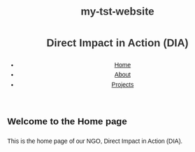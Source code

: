 # my-tst-website<!DOCTYPE html>
<html lang="en">
<head>
    <meta charset="UTF-8">
    <meta name="viewport" content="width=device-width, initial-scale=1.0">
    <link rel="stylesheet" href="style.css">
    <title>Direct Impact in Action - Home</title>
</head>
<body>
    <header>
        <h1>Direct Impact in Action (DIA)</h1>
        <nav>
            <ul>
                <li><a href="index.html">Home</a></li>
                <li><a href="about.html">About</a></li>
                <li><a href="projects.html">Projects</a></li>
            </ul>
        </nav>
    </header>
    <main>
        <h2>Welcome to the Home page</h2>
        <p>This is the home page of our NGO, Direct Impact in Action (DIA).</p>
    </main>
</body>
</html>

<!DOCTYPE html>
<html lang="en">
<head>
    <meta charset="UTF-8">
    <meta name="viewport" content="width=device-width, initial-scale=1.0">
    <title>Direct Impact in Action - About Us</title>
    <style>
        body {
            font-family: Arial, sans-serif;
            line-height: 1.6;
        }

        .container {
            max-width: 960px;
            margin: 0 auto;
            padding: 20px;
        }

        .about-us {
            text-align: justify;
            background-color: #f2f2f2;
            padding: 20px;
            border-radius: 5px;
        }

        h1 {
            font-size: 24px;
            text-align: center;
            color: #333;
            margin-bottom: 20px;
        }
    </style>
</head>
<body>
    <div class="container">
        <h1>About Us</h1>
        <div class="about-us">
            Direct Impact in Action is a non-profit organization founded in Bamenda, Cameroon, committed to supporting and uplifting the lives of underprivileged and differently-abled children. Our organization was born out of a shared vision to create a positive, lasting impact on the communities we serve, especially in the Bum-Buabua region and among the survivors of the Lake Nyos disaster.

            We are a dedicated team of passionate individuals with diverse backgrounds and expertise, united by our commitment to drive transformative change in the lives of those who need it most. Our core programs include providing access to quality education, healthcare, and essential resources to empower children to overcome challenges and thrive in the face of adversity.

            Our work is rooted in the principles of inclusivity, equality, and sustainable development, and we firmly believe that every child, regardless of their background or abilities, deserves the opportunity to reach their full potential. With the support of our donors, partners, and volunteers, Direct Impact in Action is making a difference in the lives of countless children and their communities, one step at a time.
        </div>
    </div>
</body>
</html>


<!DOCTYPE html>
<html lang="en">
<head>
    <meta charset="UTF-8">
    <meta name="viewport" content="width=device-width, initial-scale=1.0">
    <title>Contact</title>
</head>
<body>
    <h1>Contact Us</h1>
    <nav>
        <a href="index.html">Home</a> |
        <a href="about.html">About</a> |
        <a href="contact.html
<!DOCTYPE html>
<html lang="en">
<head>
    <meta charset="UTF-8">
    <meta name="viewport" content="width=device-width, initial-scale=1.0">
    <title>Direct Impact in Action - About Us</title>
    <style>
        body {
            font-family: Arial, sans-serif;
            line-height: 1.6;
        }

        .container {
            max-width: 960px;
            margin: 0 auto;
            padding: 20px;
        }

        .about-us {
            text-align: justify;
            background-color: #f2f2f2;
            padding: 20px;
            border-radius: 5px;
        }

        h1 {
            font-size: 24px;
            text-align: center;
            color: #333;
            margin-bottom: 20px;
        }
    </style>
</head>
<body>
    <div class="container">
        <h1>About Us</h1>
        <div class="about-us">
            Direct Impact in Action is a non-profit organization founded in Bamenda, Cameroon, committed to supporting and uplifting the lives of underprivileged and differently-abled children. Our organization was born out of a shared vision to create a positive, lasting impact on the communities we serve, especially in the Bum-Buabua region and among the survivors of the Lake Nyos disaster.

            We are a dedicated team of passionate individuals with diverse backgrounds and expertise, united by our commitment to drive transformative change in the lives of those who need it most. Our core programs include providing access to quality education, healthcare, and essential resources to empower children to overcome challenges and thrive in the face of adversity.

            Our work is rooted in the principles of inclusivity, equality, and sustainable development, and we firmly believe that every child, regardless of their background or abilities, deserves the opportunity to reach their full potential. With the support of our donors, partners, and volunteers, Direct Impact in Action is making a difference in the lives of countless children and their communities, one step at a time.
        </div>
    </div>
</body>
</html>
